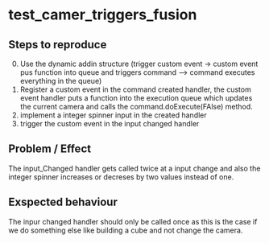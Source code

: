 # test_camer_triggers_fusion
## Steps to reproduce
0. Use the dynamic addin structure (trigger custom event -> custom event pus function into queue and triggers command --> command executes everything in the queue)
1. Register a custom event in the command created handler, the custom event handler puts a function into the execution queue which updates the current camera and calls the command.doExecute(FAlse) method.
2. implement a integer spinner input in the created handler
3. trigger the custom event in the input changed handler

## Problem / Effect
The input_Changed handler gets called twice at a input change and also the integer spinner increases or decreses by two values instead of one.

## Exspected behaviour
The inpur changed handler should only be called once as this is the case if we do something else like building a cube and not change the camera.